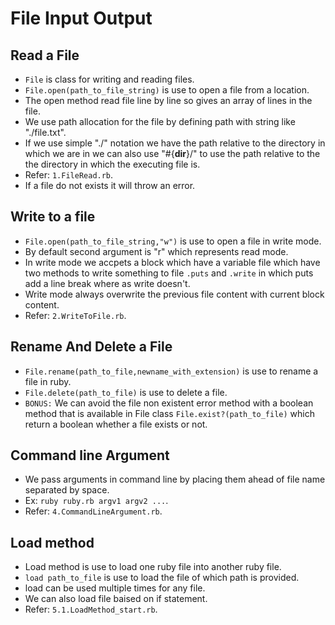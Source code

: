 # File Input Output
 ## Read a File
  - `File` is class for writing and reading files.
  - `File.open(path_to_file_string)` is use to open a file from a location.
  - The open method read file line by line so gives an array of lines in the file.
  - We use path allocation for the file by defining path with string like "./file.txt".
  - If we use simple "./" notation we have the path relative to the directory in which we are in we can also use "#{__dir__}/" to use the path relative to the the directory in which the executing file is.
  - Refer: `1.FileRead.rb`.
  - If a file do not exists it will throw an error.

 ## Write to a file
  - `File.open(path_to_file_string,"w")` is use to open a file in write mode.
  - By default second argument is "r" which represents read mode.
  - In write mode we accpets a block which have a variable file which have two methods to write something to file `.puts` and `.write` in which puts add a line break where as write doesn't.
  - Write mode always overwrite the previous file content with current block content.
  - Refer: `2.WriteToFile.rb`.

 ## Rename And Delete a File
  - `File.rename(path_to_file,newname_with_extension)` is use to rename a file in ruby.
  - `File.delete(path_to_file)` is use to delete a file.
  - `BONUS:` We can avoid the file non existent error method with a boolean method that is available in File class `File.exist?(path_to_file)` which return a boolean whether a file exists or not.

 ## Command line Argument
  - We pass arguments in command line by placing them ahead of file name separated by space.
  - Ex: `ruby ruby.rb argv1 argv2 ...`.
  - Refer: `4.CommandLineArgument.rb`.

 ## Load method
  - Load method is use to load one ruby file into another ruby file.
  - `load path_to_file` is use to load the file of which path is provided.
  - load can be used multiple times for any file.
  - We can also load file baised on if statement.
  - Refer: `5.1.LoadMethod_start.rb`.